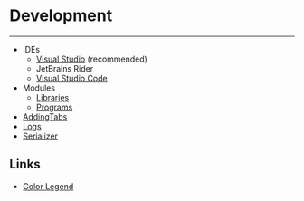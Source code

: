 

# Development
---
* IDEs
  * [Visual Studio](IDEs/VisualStudio.md) (recommended)
  * JetBrains Rider
  * [Visual Studio Code](IDEs/VisualStudioCode.md)
* Modules
  * [Libraries](Modules/Libraries.md)
  * [Programs](Modules/Programs.md)
* [AddingTabs](AddingTabs.md)
* [Logs](Logs.md)
* [Serializer](Serializer.md)

## Links
- [Color Legend](https://docs.microsoft.com/en-us/dotnet/api/system.windows.media.colors?view=netframework-4.8)